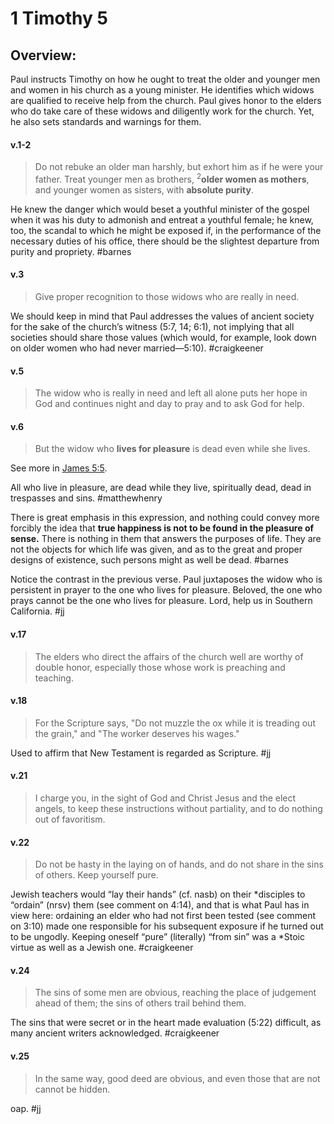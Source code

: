 # 1 Timothy 5

## Overview:
Paul instructs Timothy on how he ought to treat the older and younger men and women in his church as a young minister. He identifies which widows are qualified to receive help from the church. Paul gives honor to the elders who do take care of these widows and diligently work for the church. Yet, he also sets standards and warnings for them.


#### v.1-2
>Do not rebuke an older man harshly, but exhort him as if he were your father. Treat younger men as brothers, <sup>2</sup>**older women as mothers**, and younger women as sisters, with **absolute purity**.

He knew the danger which would beset a youthful minister of the gospel when it was his duty to admonish and entreat a youthful female; he knew, too, the scandal to which he might be exposed if, in the performance of the necessary duties of his office, there should be the slightest departure from purity and propriety.
#barnes 

#### v.3
>Give proper recognition to those widows who are really in need.

We should keep in mind that Paul addresses the values of ancient society for the sake of the church’s witness (5:7, 14; 6:1), not implying that all societies should share those values (which would, for example, look down on older women who had never married—5:10).
#craigkeener 

#### v.5
>The widow who is really in need and left all alone puts her hope in God and continues night and day to pray and to ask God for help.

#### v.6
>But the widow who **lives for pleasure** is dead even while she lives.

See more in [James 5:5](James5#v.5). 

All who live in pleasure, are dead while they live, spiritually dead, dead in trespasses and sins.
#matthewhenry 

There is great emphasis in this expression, and nothing could convey more forcibly the idea that **true happiness is not to be found in the pleasure of sense.** There is nothing in them that answers the purposes of life. They are not the objects for which life was given, and as to the great and proper designs of existence, such persons might as well be dead.
#barnes 

Notice the contrast in the previous verse. Paul juxtaposes the widow who is persistent in prayer to the one who lives for pleasure. Beloved, the one who prays cannot be the one who lives for pleasure. Lord, help us in Southern California.
#jj 

#### v.17
>The elders who direct the affairs of the church well are worthy of double honor, especially those whose work is preaching and teaching.

#### v.18
>For the Scripture says, "Do not muzzle the ox while it is treading out the grain," and "The worker deserves his wages."

Used to affirm that New Testament is regarded as Scripture.
#jj 

#### v.21
>I charge you, in the sight of God and Christ Jesus and the elect angels, to keep these instructions without partiality, and to do nothing out of favoritism.

#### v.22
>Do not be hasty in the laying on of hands, and do not share in the sins of others. Keep yourself pure.

Jewish teachers would “lay their hands” (cf. nasb) on their \*disciples to “ordain” (nrsv) them (see comment on 4:14), and that is what Paul has in view here: ordaining an elder who had not first been tested (see comment on 3:10) made one responsible for his subsequent exposure if he turned out to be ungodly. Keeping oneself “pure” (literally) “from sin” was a \*Stoic virtue as well as a Jewish one.
#craigkeener 

#### v.24
>The sins of some men are obvious, reaching the place of judgement ahead of them; the sins of others trail behind them.

The sins that were secret or in the heart made evaluation (5:22) difficult, as many ancient writers acknowledged.
#craigkeener 

#### v.25
>In the same way, good deed are obvious, and even those that are not cannot be hidden.

oap.
#jj 